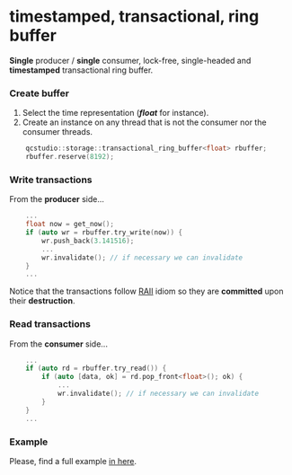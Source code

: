 # timestamped, transactional, ring buffer
**Single** producer / **single** consumer, lock-free, single-headed and **timestamped** transactional ring buffer.

### Create buffer 

1. Select the time representation (_**float**_ for instance).
2. Create an instance on any thread that is not the consumer nor the consumer threads.

```c++
    qcstudio::storage::transactional_ring_buffer<float> rbuffer;
    rbuffer.reserve(8192);
```

### Write transactions

From the **producer** side...

```c++
    ...
    float now = get_now();
    if (auto wr = rbuffer.try_write(now)) {
        wr.push_back(3.141516);
        ...
        wr.invalidate(); // if necessary we can invalidate
    }
    ...
```

Notice that the transactions follow [RAII](https://en.cppreference.com/w/cpp/language/raii) idiom so they are **committed** upon their **destruction**.

### Read transactions

From the **consumer** side...

```c++
    ...
    if (auto rd = rbuffer.try_read()) { 
        if (auto [data, ok] = rd.pop_front<float>(); ok) {
            ... 
            wr.invalidate(); // if necessary we can invalidate
        }
    }
    ...
```

### Example

Please, find a full example [in here](https://github.com/galtza/transactional-ring-buffer/blob/master/example/crc32.cpp).
